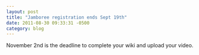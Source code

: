 ```yaml
---
layout: post
title: "Jamboree registration ends Sept 19th"
date: 2011-08-30 09:33:31 -0500
category: blog
---
```


November 2nd is the deadline to complete your wiki and upload your video.
